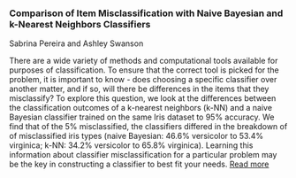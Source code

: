 
### Comparison of Item Misclassification with Naive Bayesian and k-Nearest Neighbors Classifiers 

Sabrina Pereira and Ashley Swanson

There are a wide variety of methods and computational tools available for purposes of classification. To ensure that the correct tool is picked for the problem, it is important to know - does choosing a specific classifier over another matter, and if so, will there be differences in the items that they misclassify? To explore this question, we look at the differences between the classification outcomes of a k-nearest neighbors (k-NN) and a naive Bayesian classifier trained on the same Iris dataset to 95% accuracy. We find that of the 5% misclassified, the classifiers differed in the breakdown of of misclassified iris types (naive Bayesian: 46.6% versicolor to 53.4% virginica; k-NN: 34.2% versicolor to 65.8% virginica). Learning this information about classifier misclassification for a particular problem may be the key in constructing a classifier to best fit your needs. 
[Read more](https://github.com/ASHSWAN1999/Bayes-vs-Machine-Learning-Comparison)
